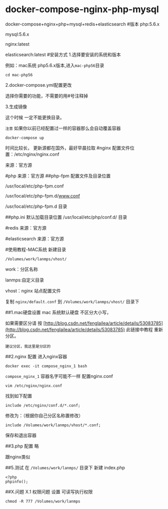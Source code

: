 # docker-compose-nginx-php-mysql
docker-compose+nginx+php+mysql+redis+elasticsearch
#版本
php:5.6.x

mysql:5.6.x

nginx:latest

elasticsearch:latest
#安装方式
1.选择要安装的系统和版本

例如：mac系统 php5.6.x版本,进入`mac-php56`目录
```
cd mac-php56
```
2.docker-compose.yml配置更改

选择你需要的功能，不需要的用#号注释掉

3.生成镜像

这个时候 一定不能更换目录。

`注意` 如果你以前已经配置过一样的容器那么会自动覆盖容器
```
docker-compose up
```
时间比较长， 更新源都在国外，最好早晨拉取
#nginx
配置文件位置：/etc/nginx/nginx.conf

来源：官方源 

#php
来源：官方源 
##php-fpm
配置文件及目录位置

/usr/local/etc/php-fpm.conf

/usr/local/etc/php-fpm.d/www.conf

/usr/local/etc/php-fpm.d  目录

##php.ini 默认加载目录位置
/usr/local/etc/php/conf.d/  目录

#redis
来源：官方源 

#elasticsearch
来源：官方源 

#使用教程-MAC系统
新建目录
```
/Volumes/work/lanmps/vhost/
```
work：分区名称

lanmps:自定义目录

vhost：nginx 站点配置文件

复制 `nginx/default.conf` 到 `/Volumes/work/lanmps/vhost/` 目录下

##1.mac硬盘设置
mac 系统默认硬盘 不区分大小写，

如果需要区分请 按 [http://blog.csdn.net/fenglailea/article/details/53083785](http://blog.csdn.net/fenglailea/article/details/53083785) 此链接中教程 重新分区。

`建议分区，我这里是分区的`

##2.nginx 配置
进入nginx容器
```
docker exec -it compose_nginx_1 bash
```
`compose_nginx_1` 容器名字可能不一样
配置nginx.conf
```
vim /etc/nginx/nginx.conf
```
找到如下配置
```
include /etc/nginx/conf.d/*.conf;
```
修改为：（根据你自己分区名称置修改）
```
include /Volumes/work/lanmps/vhost/*.conf; 
```
保存和退出容器

##3.php 配置
略 

跟nginx类似

##5.测试
在 `/Volumes/work/lanmps/` 目录下
新建 index.php
```
<?php
phpinfo();
```

##X.问题
X.1 权限问题
设置 可读写执行权限
```
chmod -R 777 /Volumes/work/lanmps
```